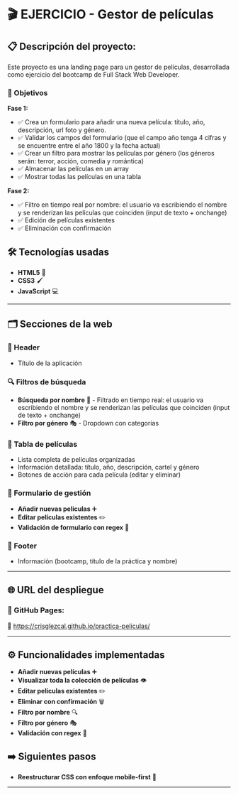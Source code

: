 # 🎬 EJERCICIO  - Gestor de películas 

## 📋 Descripción del proyecto:

Este proyecto es una landing page para un gestor de películas, desarrollada como ejercicio del bootcamp de Full Stack Web Developer.

### 🎯 Objetivos

**Fase 1:**
- ✅ Crea un formulario para añadir una nueva película: título, año, descripción, url foto y género.
- ✅ Validar los campos del formulario (que el campo año tenga 4 cifras y se encuentre entre el año 1800 y la fecha actual)
- ✅ Crear un filtro para mostrar las películas por género (los géneros serán: terror, acción, comedia y romántica)
- ✅ Almacenar las películas en un array
- ✅ Mostrar todas las películas en una tabla

**Fase 2:**
- ✅ Filtro en tiempo real por nombre: el usuario va escribiendo el nombre y se renderizan las películas que coinciden (input de texto + onchange)
- ✅ Edición de películas existentes
- ✅ Eliminación con confirmación


## 🛠️ Tecnologías usadas

- **HTML5** 📝
- **CSS3** 🖌️
- **JavaScript** 💻

---

## 🗂️ Secciones de la web

### 🎪 Header
- Título de la aplicación

### 🔍 Filtros de búsqueda
- **Búsqueda por nombre** 🔎 - Filtrado en tiempo real: el usuario va escribiendo el nombre y se renderizan las películas que coinciden (input de texto + onchange)
- **Filtro por género** 🎭 - Dropdown con categorías

### 🎥 Tabla de películas
- Lista completa de películas organizadas
- Información detallada: título, año, descripción, cartel y género
- Botones de acción para cada película (editar y eliminar)

### 🧾 Formulario de gestión
- **Añadir nuevas películas** ➕
- **Editar películas existentes** ✏️
- **Validación de formulario con regex** 🔐

### 👟 Footer
- Información (bootcamp, título de la práctica y nombre)

---

## 🌐 URL del despliegue

### 🚀 GitHub Pages:

🔗 https://crisglezcal.github.io/practica-peliculas/

---

## ⚙️ Funcionalidades implementadas

- **Añadir nuevas películas** ➕ 
- **Visualizar toda la colección de películas** 👁️ 
- **Editar películas existentes** ✏️ 
- **Eliminar con confirmación** 🗑️ 
- **Filtro por nombre** 🔍 
- **Filtro por género** 🎭 
- **Validación con regex** 🔐

## ➡️ Siguientes pasos

- **Reestructurar CSS con enfoque mobile-first** 📱 

---




